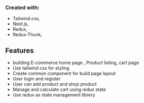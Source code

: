 ### Created with:

- Tailwind.css,
- Next.js,
- Redux,
- Redux-Thunk,
## Features

- building E-commerce home page , Product listing, cart page 
- Use tailwind css for styling
- Create common component for build page layout
- User login and register 
- User can add product and shop product
- Manage and calculate cart using redux state
- Use redux as state management librery